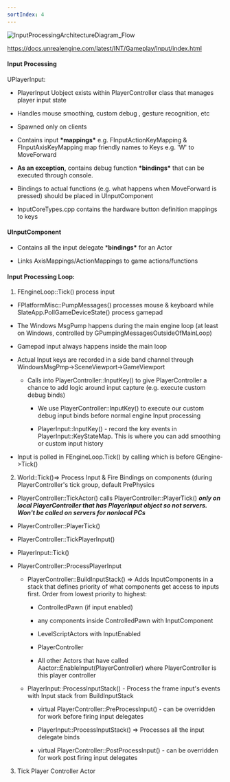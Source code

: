 ```yaml
---
sortIndex: 4
---
```


![InputProcessingArchitectureDiagram_Flow](..\..\..\assets\InputProcessingArchitectureDiagram_Flow.jpg)

<https://docs.unrealengine.com/latest/INT/Gameplay/Input/index.html>

#### Input Processing

UPlayerInput:

- PlayerInput Uobject exists within PlayerController class that manages player input state

- Handles mouse smoothing, custom debug , gesture recognition, etc

- Spawned only on clients

- Contains input **\*mappings\*** e.g. FInputActionKeyMapping & FInputAxisKeyMapping map friendly names to Keys e.g. 'W' to MoveForward

- **As an exception,** contains debug function **\*bindings\*** that can be executed through console.

- Bindings to actual functions (e.g. what happens when MoveForward is pressed) should be placed in UInputComponent

- InputCoreTypes.cpp contains the hardware button definition mappings to keys


#### UInputComponent

- Contains all the input delegate \***bindings\*** for an Actor

- Links AxisMappings/ActionMappings to game actions/functions


#### Input Processing Loop:

1. FEngineLoop::Tick() process input

- FPlatformMisc::PumpMessages() processes mouse & keyboard while SlateApp.PollGameDeviceState() process gamepad

- The Windows MsgPump happens during the main engine loop (at least on Windows, controlled by GPumpingMessagesOutsideOfMainLoop)

- Gamepad input always happens inside the main loop

- Actual Input keys are recorded in a side band channel through WindowsMsgPmp->SceneViewport->GameViewport

  - Calls into PlayerController::InputKey() to give PlayerController a chance to add logic around input capture (e.g. execute custom debug binds)

    - We use PlayerController::InputKey() to execute our custom debug input binds before normal engine Input processing

    - PlayerInput::InputKey() - record the key events in PlayerInput::KeyStateMap. This is where you can add smoothing or custom input history


- Input is polled in FEngineLoop.Tick() by calling which is before GEngine->Tick()



2. World::Tick()=> Process Input & Fire Bindings on components (during PlayerController's tick group, default PrePhysics

- PlayerController::TickActor() calls PlayerController::PlayerTick() ***only on local PlayerController that has PlayerInput object so not servers. Won't be called on servers for nonlocal PCs***

- PlayerController::PlayerTick()

- PlayerController::TickPlayerInput()

- PlayerInput::Tick()

- PlayerController::ProcessPlayerInput

  - PlayerController::BuildInputStack() => Adds InputComponents in a stack that defines priority of what components get access to inputs first. Order from lowest priority to highest:

    - ControlledPawn (if input enabled)

    - any components inside ControlledPawn with InputComponent

    - LevelScriptActors with InputEnabled

    - PlayerController

    - All other Actors that have called Aactor::EnableInput(PlayerController) where PlayerController is this player controller

  - PlayerInput::ProcessInputStack() - Process the frame input's events with Input stack from BuildInputStack

    - virtual PlayerController::PreProcessInput() - can be overridden for work before firing input delegates

    - PlayerInput::ProcessInputStack() => Processes all the input delegate binds

    - virtual PlayerController::PostProcessInput() - can be overridden for work post firing input delegates



3. Tick Player Controller Actor

